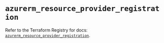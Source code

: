 # `azurerm_resource_provider_registration`

Refer to the Terraform Registry for docs: [`azurerm_resource_provider_registration`](https://registry.terraform.io/providers/hashicorp/azurerm/4.9.0/docs/resources/resource_provider_registration).
